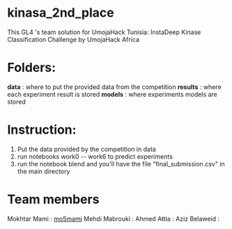# kinasa_2nd_place
This GL4 's team solution for UmojaHack Tunisia: InstaDeep Kinase Classification Challenge by UmojaHack Africa

# Folders:
**data** : where to put the provided data from the competition
**results** : where each experiment result is stored
**models** : where experiments models are stored

# Instruction:
1. Put the data provided by the competition in data
2. run notebooks work0 -- work6 to predict experiments
3. run the notebook blend and you'll have the file "final_submission.csv" in the main directory

# Team members
Mokhtar Mami : [mo5mami](https://www.google.com)
Mehdi Mabrouki :
Ahmed Attia : 
Aziz Belaweid : 


